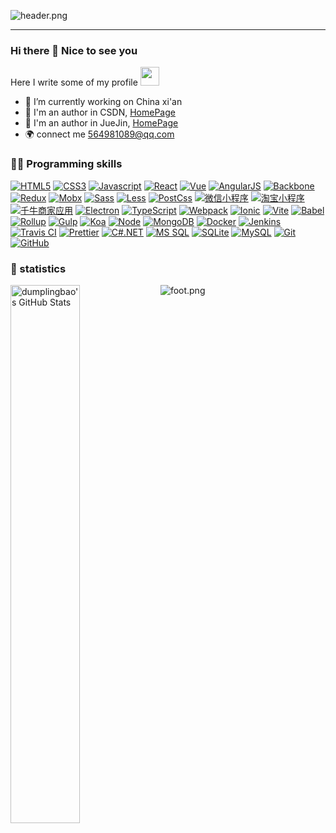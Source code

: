 ![header.png](https://s2.loli.net/2022/04/08/1vLalh4DNIEUS9k.jpg)

<hr>
  
### Hi there 👋 Nice to see you 

Here I write some of my profile <img src="https://emojis.slackmojis.com/emojis/images/1531849430/4246/blob-sunglasses.gif?1531849430" width="30"/>

 - 🔭 I’m currently working on China xi'an
 - 🌱 I'm an author in CSDN, [HomePage](https://blog.csdn.net/BohemianLife?type=blog)
 - 🌈 I'm an author in JueJin, [HomePage](https://juejin.cn/user/3544481220008680)
 - 🌍 connect me 564981089@qq.com


### 🤝🏻 Programming skills

[![HTML5](https://img.shields.io/badge/-HTML5-E34F26?logo=html5&logoColor=white)](https://github.com/lazyperson) 
[![CSS3](https://img.shields.io/badge/-CSS3-1572B6?style=flat&logo=CSS3)](https://github.com/lazyperson) 
[![Javascript](https://img.shields.io/badge/Javascript-F7DF1E?logo=Javascript&logoColor=222222)](https://github.com/lazyperson) 
[![React](https://img.shields.io/badge/-React-black?style=flat&logo=react&link=https://github.com/lazyperson)](https://github.com/lazyperson) 
[![Vue](https://img.shields.io/badge/-Vue-white?style=flat&logo=vue.js&link=https://github.com/lazyperson)](https://github.com/lazyperson)
[![AngularJS](https://img.shields.io/badge/-AngularJS-E23237?style=flat&logo=AngularJS&link=https://github.com/lazyperson)](https://github.com/lazyperson)
[![Backbone](https://img.shields.io/badge/-Backbone-0071b5?style=flat&logo=Backbone.js)](https://github.com/lazyperson)
[![Redux](https://img.shields.io/badge/Redux-764ABC?logo=redux&logoColor=white)](https://github.com/lazyperson) 
[![Mobx](https://img.shields.io/badge/Mobx-FF9955?logo=Mobx&logoColor=white)](https://github.com/lazyperson) 
[![Sass](https://img.shields.io/badge/-Sass-CC6699?logo=sass&logoColor=white)](https://github.com/lazyperson) 
[![Less](https://img.shields.io/badge/Less-1D365D?logo=less&logoColor=white)](https://github.com/lazyperson) 
[![PostCss](https://img.shields.io/badge/-PostCss-DD3A0A?style=flat&logo=PostCss)](https://github.com/lazyperson) 
[![微信小程序](https://img.shields.io/badge/miniprogram-07C160?logo=Wechat&logoColor=white)](https://github.com/lazyperson) 
[![淘宝小程序](https://img.shields.io/badge/-miniprogram-yellow?style=flat&logo=Taobao)](https://github.com/lazyperson)
[![千牛商家应用](https://img.shields.io/badge/-QN-%E4%BB%98705?style=flat&logo=Alibaba.com)](https://github.com/lazyperson)
[![Electron](https://img.shields.io/badge/-Electron-white?style=flat&logo=Electron)](https://github.com/lazyperson)
[![TypeScript](https://img.shields.io/badge/-TypeScript-007ACC?logo=typescript&logoColor=white)](https://github.com/lazyperson) 
[![Webpack](https://img.shields.io/badge/-Webpack-8DD6F9?logo=webpack&logoColor=white)](https://github.com/lazyperson) 
[![Ionic](https://img.shields.io/badge/-Ionic-green?style=flat&logo=Ionic)](https://github.com/lazyperson) 
[![Vite](https://img.shields.io/badge/-Vite-black?style=flat&logo=Vite)](https://github.com/lazyperson) 
[![Babel](https://img.shields.io/badge/-Babel-33333D?style=flat&logo=Babel)](https://github.com/lazyperson) 
[![Rollup](https://img.shields.io/badge/-Rollup-EC4A3F?logo=rollup.js&logoColor=white)](https://github.com/lazyperson) 
[![Gulp](https://img.shields.io/badge/Gulp-CF4647?logo=gulp&logoColor=white)](https://github.com/lazyperson) 
[![Koa](https://img.shields.io/badge/-Koa-33333D?style=flat&logo=Koa)](https://github.com/lazyperson)
[![Node](https://img.shields.io/badge/-Nodejs-43853d?logo=Node.js&logoColor=white)](https://github.com/lazyperson) 
[![MongoDB](https://img.shields.io/badge/-MongoDB-265A8F?style=flat&logo=MongoDB)](https://github.com/lazyperson) 
[![Docker](https://img.shields.io/badge/-Docker-46a2f1?logo=docker&logoColor=white)](https://github.com/lazyperson) 
[![Jenkins](https://img.shields.io/badge/Jenkins-73C3D5?logo=Jenkins&logoColor=white)](https://github.com/lazyperson) 
[![Travis CI](https://img.shields.io/badge/Travis%20CI-3EAAAF?logo=Travis%20CI&logoColor=white)](https://github.com/lazyperson) 
[![Prettier](https://img.shields.io/badge/-Prettier-F7B93E?logo=prettier&logoColor=white)](https://github.com/lazyperson) 
[![C#.NET](https://img.shields.io/badge/-C%23Net-512BD4?style=flat&logo=.net)](https://github.com/lazyperson) 
[![MS SQL](https://img.shields.io/badge/-MS%20SQL-orange?style=flat&logo=Microsoft%20SQL%20Server)](https://github.com/lazyperson) 
[![SQLite](https://img.shields.io/badge/-SQLite-red?style=flat&logo=SQLite)](https://github.com/lazyperson) 
[![MySQL](https://img.shields.io/badge/-MySQL-d1ab66?style=flat&logo=mysql&link=https://github.com/lazyperson)](https://github.com/lazyperson) 
[![Git](https://img.shields.io/badge/-Git-43a047?style=flat&logo=git&link=https://github.com/lazyperson)](https://github.com/lazyperson) 
[![GitHub](https://img.shields.io/badge/-GitHub-181717?style=flat&logo=github&link=https://github.com/lazyperson)](https://github.com/lazyperson)

### 🙈 statistics

<img align="left" width="47%" src="https://github-readme-stats.vercel.app/api?username=lazyperson&&show_icons=true&theme=radical&line_height=27&v=5&count_private=true" alt="dumplingbao's GitHub Stats" />

![foot.png](https://ossbao.oss-cn-qingdao.aliyuncs.com/github/foot.png)



